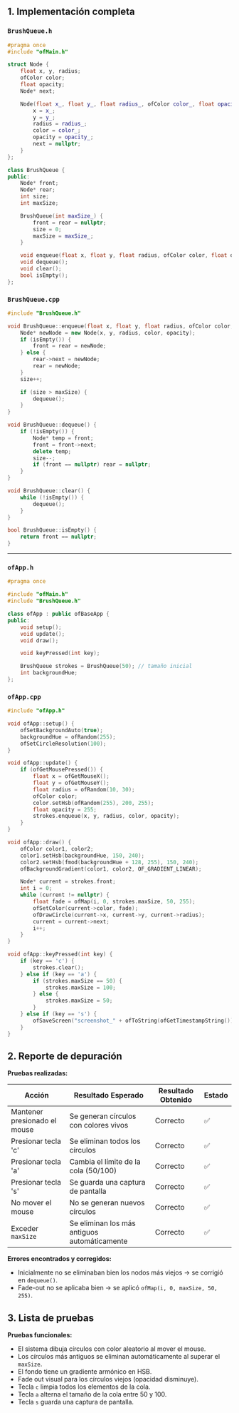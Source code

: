 ## 1. Implementación completa

### `BrushQueue.h`

```cpp
#pragma once
#include "ofMain.h"

struct Node {
    float x, y, radius;
    ofColor color;
    float opacity;
    Node* next;

    Node(float x_, float y_, float radius_, ofColor color_, float opacity_) {
        x = x_;
        y = y_;
        radius = radius_;
        color = color_;
        opacity = opacity_;
        next = nullptr;
    }
};

class BrushQueue {
public:
    Node* front;
    Node* rear;
    int size;
    int maxSize;

    BrushQueue(int maxSize_) {
        front = rear = nullptr;
        size = 0;
        maxSize = maxSize_;
    }

    void enqueue(float x, float y, float radius, ofColor color, float opacity);
    void dequeue();
    void clear();
    bool isEmpty();
};
```

### `BrushQueue.cpp`

```cpp
#include "BrushQueue.h"

void BrushQueue::enqueue(float x, float y, float radius, ofColor color, float opacity) {
    Node* newNode = new Node(x, y, radius, color, opacity);
    if (isEmpty()) {
        front = rear = newNode;
    } else {
        rear->next = newNode;
        rear = newNode;
    }
    size++;

    if (size > maxSize) {
        dequeue();
    }
}

void BrushQueue::dequeue() {
    if (!isEmpty()) {
        Node* temp = front;
        front = front->next;
        delete temp;
        size--;
        if (front == nullptr) rear = nullptr;
    }
}

void BrushQueue::clear() {
    while (!isEmpty()) {
        dequeue();
    }
}

bool BrushQueue::isEmpty() {
    return front == nullptr;
}
```

---

### `ofApp.h`

```cpp
#pragma once

#include "ofMain.h"
#include "BrushQueue.h"

class ofApp : public ofBaseApp {
public:
    void setup();
    void update();
    void draw();

    void keyPressed(int key);

    BrushQueue strokes = BrushQueue(50); // tamaño inicial
    int backgroundHue;
};
```

### `ofApp.cpp`

```cpp
#include "ofApp.h"

void ofApp::setup() {
    ofSetBackgroundAuto(true);
    backgroundHue = ofRandom(255);
    ofSetCircleResolution(100);
}

void ofApp::update() {
    if (ofGetMousePressed()) {
        float x = ofGetMouseX();
        float y = ofGetMouseY();
        float radius = ofRandom(10, 30);
        ofColor color;
        color.setHsb(ofRandom(255), 200, 255);
        float opacity = 255;
        strokes.enqueue(x, y, radius, color, opacity);
    }
}

void ofApp::draw() {
    ofColor color1, color2;
    color1.setHsb(backgroundHue, 150, 240);
    color2.setHsb(fmod(backgroundHue + 128, 255), 150, 240);
    ofBackgroundGradient(color1, color2, OF_GRADIENT_LINEAR);

    Node* current = strokes.front;
    int i = 0;
    while (current != nullptr) {
        float fade = ofMap(i, 0, strokes.maxSize, 50, 255);
        ofSetColor(current->color, fade);
        ofDrawCircle(current->x, current->y, current->radius);
        current = current->next;
        i++;
    }
}

void ofApp::keyPressed(int key) {
    if (key == 'c') {
        strokes.clear();
    } else if (key == 'a') {
        if (strokes.maxSize == 50) {
            strokes.maxSize = 100;
        } else {
            strokes.maxSize = 50;
        }
    } else if (key == 's') {
        ofSaveScreen("screenshot_" + ofToString(ofGetTimestampString()) + ".png");
    }
}
```

## 2. Reporte de depuración

**Pruebas realizadas:**

| Acción                       | Resultado Esperado                           | Resultado Obtenido | Estado |
| ---------------------------- | -------------------------------------------- | ------------------ | ------ |
| Mantener presionado el mouse | Se generan círculos con colores vivos        | Correcto           | ✅      |
| Presionar tecla 'c'          | Se eliminan todos los círculos               | Correcto           | ✅      |
| Presionar tecla 'a'          | Cambia el límite de la cola (50/100)         | Correcto           | ✅      |
| Presionar tecla 's'          | Se guarda una captura de pantalla            | Correcto           | ✅      |
| No mover el mouse            | No se generan nuevos círculos                | Correcto           | ✅      |
| Exceder `maxSize`            | Se eliminan los más antiguos automáticamente | Correcto           | ✅      |

**Errores encontrados y corregidos:**

* Inicialmente no se eliminaban bien los nodos más viejos → se corrigió en `dequeue()`.
* Fade-out no se aplicaba bien → se aplicó `ofMap(i, 0, maxSize, 50, 255)`.

## 3. Lista de pruebas

**Pruebas funcionales:**

*  El sistema dibuja círculos con color aleatorio al mover el mouse.
*  Los círculos más antiguos se eliminan automáticamente al superar el `maxSize`.
*  El fondo tiene un gradiente armónico en HSB.
*  Fade out visual para los círculos viejos (opacidad disminuye).
*  Tecla `c` limpia todos los elementos de la cola.
*  Tecla `a` alterna el tamaño de la cola entre 50 y 100.
*  Tecla `s` guarda una captura de pantalla.
